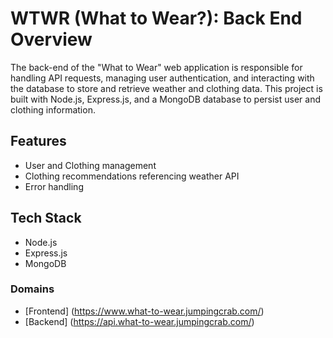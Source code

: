 # WTWR (What to Wear?): Back End Overview

The back-end of the "What to Wear" web application is responsible for handling API requests, managing user authentication, and interacting with the database to store and retrieve weather and clothing data. This project is built with Node.js, Express.js, and a MongoDB database to persist user and clothing information.

## Features

- User and Clothing management
- Clothing recommendations referencing weather API
- Error handling

## Tech Stack

- Node.js
- Express.js
- MongoDB

### Domains

- [Frontend] (https://www.what-to-wear.jumpingcrab.com/)
- [Backend] (https://api.what-to-wear.jumpingcrab.com/)
